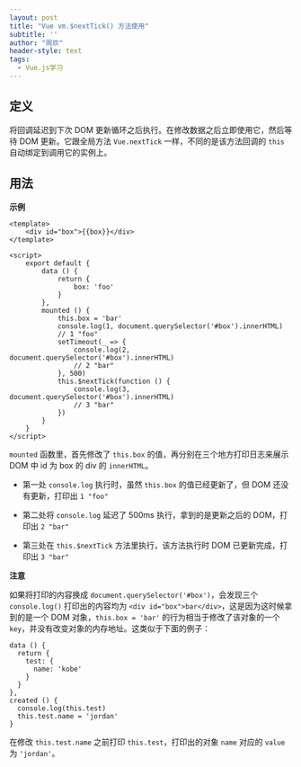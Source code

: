 ```yaml
---
layout: post
title: "Vue vm.$nextTick() 方法使用"
subtitle: ''
author: "周欢"
header-style: text
tags:
  - Vue.js学习
---
```


## 定义

将回调延迟到下次 DOM 更新循环之后执行。在修改数据之后立即使用它，然后等待 DOM 更新。它跟全局方法 `Vue.nextTick` 一样，不同的是该方法回调的 `this` 自动绑定到调用它的实例上。

## 用法

**示例**

    <template>
        <div id="box">{{box}}</div>
    </template>

    <script>
        export default {
            data () {
                return {
                    box: 'foo'
                }
            },
            mounted () {
                this.box = 'bar'
                console.log(1, document.querySelector('#box').innerHTML)
                // 1 "foo"
                setTimeout(_ => {
                    console.log(2, document.querySelector('#box').innerHTML)
                    // 2 "bar"
                }, 500)
                this.$nextTick(function () {
                    console.log(3, document.querySelector('#box').innerHTML)
                    // 3 "bar"
                })
            }
        }
    </script>

`mounted` 函数里，首先修改了 `this.box` 的值，再分别在三个地方打印日志来展示 DOM 中 id 为 box 的 div 的 `innerHTML`。

- 第一处 `console.log` 执行时，虽然 `this.box` 的值已经更新了，但 DOM 还没有更新，打印出 `1 "foo"`

- 第二处将 `console.log` 延迟了 500ms 执行，拿到的是更新之后的 DOM，打印出 `2 "bar"`

- 第三处在 `this.$nextTick` 方法里执行，该方法执行时 DOM 已更新完成，打印出 `3 "bar"`

**注意**

如果将打印的内容换成 `document.querySelector('#box')`，会发现三个 `console.log()` 打印出的内容均为 `<div id="box">bar</div>`，这是因为这时候拿到的是一个 DOM 对象，`this.box = 'bar'` 的行为相当于修改了该对象的一个 `key`，并没有改变对象的内存地址。这类似于下面的例子：

    data () {
      return {
        test: {
          name: 'kobe'
        }
      }
    },
    created () {
      console.log(this.test)
      this.test.name = 'jordan'
    }

在修改 `this.test.name` 之前打印 `this.test`，打印出的对象 `name` 对应的 `value` 为 `'jordan'`。